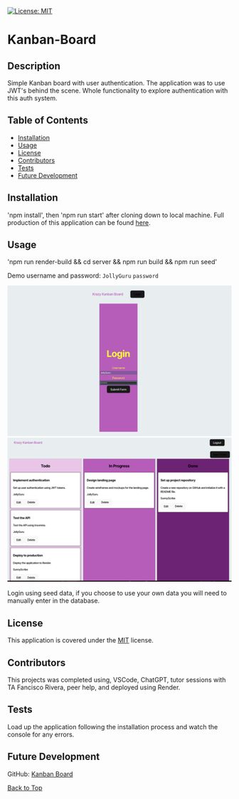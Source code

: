[![License: MIT](https://img.shields.io/badge/License-MIT-yellow.svg)](https://opensource.org/licenses/MIT)

# Kanban-Board

## Description

Simple Kanban board with user authentication. The application was to use JWT's behind the scene. Whole functionality to explore authentication with this auth system. 

## Table of Contents

- [Installation](#installation)
- [Usage](#usage)
- [License](#license)
- [Contributors](#contributors)
- [Tests](#tests)
- [Future Development](#future-development)

## Installation

'npm install', then 'npm run start' after cloning down to local machine. Full production of this application can be found [here](https://kanban-board-jsc6.onrender.com).

## Usage

'npm run render-build && cd server && npm run build && npm run seed'

Demo username and password:
`JollyGuru`
`password`

![Picture of Login page.](./client/src/assets/screenshot.png)
![Picture of Logged in KanBan.](./client/src/assets/loggedinkanban.png)

Login using seed data, if you choose to use your own data you will need to manually enter in the database. 

## License

This application is covered under the [MIT](https://opensource.org/licenses/MIT) license.

## Contributors
This projects was completed using, VSCode, ChatGPT, tutor sessions with TA Fancisco Rivera, peer help, and deployed using Render. 


## Tests

Load up the application following the installation process and watch the console for any errors.

## Future Development


GitHub: [Kanban Board](https://github.com/carlbr3/Kanban-Board)

[Back to Top](#kanban-board)